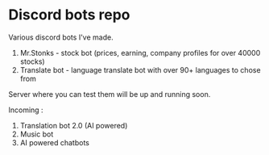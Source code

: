 # Discord bots repo


Various discord bots I've made.  
1. Mr.Stonks - stock bot (prices, earning, company profiles for over 40000 stocks)
2. Translate bot - language translate bot with over 90+ languages to chose from  
  
Server where you can test them will be up and running soon.  

Incoming :  
  
1. Translation bot 2.0 (AI powered)
2. Music bot
3. AI powered chatbots
